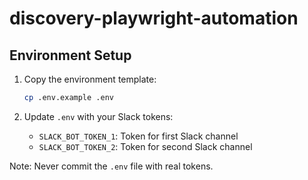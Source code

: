 # discovery-playwright-automation

## Environment Setup

1. Copy the environment template:
   ```bash
   cp .env.example .env
   ```

2. Update `.env` with your Slack tokens:
   - `SLACK_BOT_TOKEN_1`: Token for first Slack channel
   - `SLACK_BOT_TOKEN_2`: Token for second Slack channel

Note: Never commit the `.env` file with real tokens.